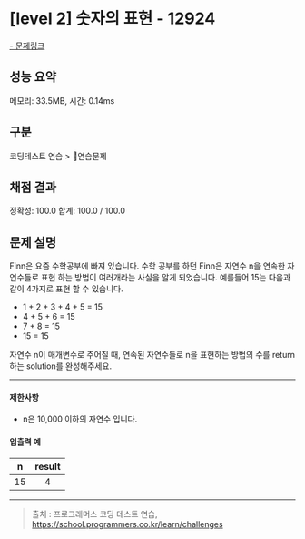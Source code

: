 # [level 2] 숫자의 표현 - 12924

<a href="https://school.programmers.co.kr/learn/courses/30/lessons/12924">- 문제링크</a>

## 성능 요약

메모리: 33.5MB, 시간: 0.14ms

## 구분

코딩테스트 연습 > 연습문제

## 채점 결과

정확성: 100.0
합계: 100.0 / 100.0

## 문제 설명

Finn은 요즘 수학공부에 빠져 있습니다. 수학 공부를 하던 Finn은 자연수 n을 연속한 자연수들로 표현 하는 방법이 여러개라는 사실을 알게 되었습니다. 예를들어 15는 다음과 같이 4가지로 표현 할 수 있습니다.

- 1 + 2 + 3 + 4 + 5 = 15
- 4 + 5 + 6 = 15
- 7 + 8 = 15
- 15 = 15

자연수 n이 매개변수로 주어질 때, 연속된 자연수들로 n을 표현하는 방법의 수를 return하는 solution를 완성해주세요.

---

#### 제한사항

- n은 10,000 이하의 자연수 입니다.

#### 입출력 예

| **n** | **result** |
| :---: | :--------: |
|  15   |     4      |

---

> 출처 : 프로그래머스 코딩 테스트 연습, <https://school.programmers.co.kr/learn/challenges>
